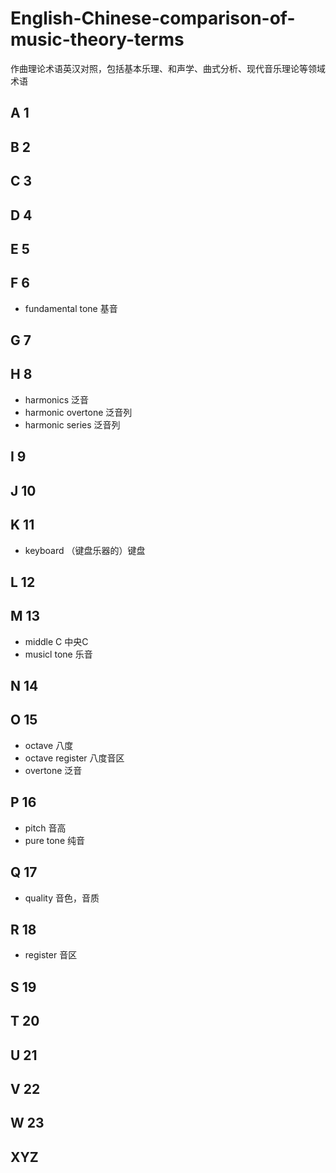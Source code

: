 # English-Chinese-comparison-of-music-theory-terms
作曲理论术语英汉对照，包括基本乐理、和声学、曲式分析、现代音乐理论等领域术语
## A 1


## B 2


## C 3

## D 4

## E 5



## F 6
- fundamental tone 基音
## G 7

## H 8
- harmonics 泛音
- harmonic overtone 泛音列
- harmonic series 泛音列
## I 9

## J 10

## K 11
- keyboard （键盘乐器的）键盘
## L 12

## M 13
- middle C 中央C
- musicl tone 乐音
## N 14
## O 15
- octave 八度
- octave register 八度音区
- overtone 泛音
## P 16
- pitch 音高
- pure tone 纯音
## Q 17
- quality 音色，音质
## R 18
- register 音区
## S 19
## T 20

## U 21
## V 22
## W 23
## XYZ

